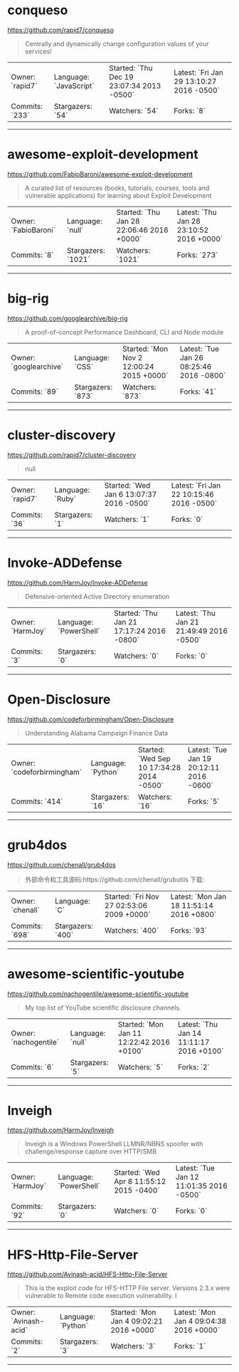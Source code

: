 # conqueso

https://github.com/rapid7/conqueso
<blockquote>
Centrally and dynamically change configuration values of your services!
</blockquote>

<table>
<tr><td>Owner: `rapid7`</td>
    <td>Language: `JavaScript`</td>
    <td>Started: `Thu Dec 19 23:07:34 2013 -0500`</td>
    <td>Latest: `Fri Jan 29 13:10:27 2016 -0500`</td></tr>
<tr><td>Commits: `233`</td>
    <td>Stargazers: `54`</td>
    <td>Watchers: `54`</td>
    <td>Forks: `8`</td></tr>
</table>

---

# awesome-exploit-development

https://github.com/FabioBaroni/awesome-exploit-development
<blockquote>
A curated list of resources (books, tutorials, courses, tools and vulnerable applications) for learning about Exploit Development
</blockquote>

<table>
<tr><td>Owner: `FabioBaroni`</td>
    <td>Language: `null`</td>
    <td>Started: `Thu Jan 28 22:06:46 2016 +0000`</td>
    <td>Latest: `Thu Jan 28 23:10:52 2016 +0000`</td></tr>
<tr><td>Commits: `8`</td>
    <td>Stargazers: `1021`</td>
    <td>Watchers: `1021`</td>
    <td>Forks: `273`</td></tr>
</table>

---

# big-rig

https://github.com/googlearchive/big-rig
<blockquote>
A proof-of-concept Performance Dashboard, CLI and Node module
</blockquote>

<table>
<tr><td>Owner: `googlearchive`</td>
    <td>Language: `CSS`</td>
    <td>Started: `Mon Nov 2 12:00:24 2015 +0000`</td>
    <td>Latest: `Tue Jan 26 08:25:46 2016 -0800`</td></tr>
<tr><td>Commits: `89`</td>
    <td>Stargazers: `873`</td>
    <td>Watchers: `873`</td>
    <td>Forks: `41`</td></tr>
</table>

---

# cluster-discovery

https://github.com/rapid7/cluster-discovery
<blockquote>
null
</blockquote>

<table>
<tr><td>Owner: `rapid7`</td>
    <td>Language: `Ruby`</td>
    <td>Started: `Wed Jan 6 13:07:37 2016 -0500`</td>
    <td>Latest: `Fri Jan 22 10:15:46 2016 -0500`</td></tr>
<tr><td>Commits: `36`</td>
    <td>Stargazers: `1`</td>
    <td>Watchers: `1`</td>
    <td>Forks: `0`</td></tr>
</table>

---

# Invoke-ADDefense

https://github.com/HarmJoy/Invoke-ADDefense
<blockquote>
Defensive-oriented Active Directory enumeration
</blockquote>

<table>
<tr><td>Owner: `HarmJoy`</td>
    <td>Language: `PowerShell`</td>
    <td>Started: `Thu Jan 21 17:17:24 2016 -0800`</td>
    <td>Latest: `Thu Jan 21 21:49:49 2016 -0500`</td></tr>
<tr><td>Commits: `3`</td>
    <td>Stargazers: `0`</td>
    <td>Watchers: `0`</td>
    <td>Forks: `0`</td></tr>
</table>

---

# Open-Disclosure

https://github.com/codeforbirmingham/Open-Disclosure
<blockquote>
Understanding Alabama Campaign Finance Data
</blockquote>

<table>
<tr><td>Owner: `codeforbirmingham`</td>
    <td>Language: `Python`</td>
    <td>Started: `Wed Sep 10 17:34:28 2014 -0500`</td>
    <td>Latest: `Tue Jan 19 20:12:11 2016 -0600`</td></tr>
<tr><td>Commits: `414`</td>
    <td>Stargazers: `16`</td>
    <td>Watchers: `16`</td>
    <td>Forks: `5`</td></tr>
</table>

---

# grub4dos

https://github.com/chenall/grub4dos
<blockquote>
外部命令和工具源码:https://github.com/chenall/grubutils 下载:
</blockquote>

<table>
<tr><td>Owner: `chenall`</td>
    <td>Language: `C`</td>
    <td>Started: `Fri Nov 27 02:53:06 2009 +0000`</td>
    <td>Latest: `Mon Jan 18 11:51:14 2016 +0800`</td></tr>
<tr><td>Commits: `698`</td>
    <td>Stargazers: `400`</td>
    <td>Watchers: `400`</td>
    <td>Forks: `93`</td></tr>
</table>

---

# awesome-scientific-youtube

https://github.com/nachogentile/awesome-scientific-youtube
<blockquote>
My top list of YouTube scientific disclosure channels.
</blockquote>

<table>
<tr><td>Owner: `nachogentile`</td>
    <td>Language: `null`</td>
    <td>Started: `Mon Jan 11 12:22:42 2016 +0100`</td>
    <td>Latest: `Thu Jan 14 11:11:17 2016 +0100`</td></tr>
<tr><td>Commits: `6`</td>
    <td>Stargazers: `5`</td>
    <td>Watchers: `5`</td>
    <td>Forks: `2`</td></tr>
</table>

---

# Inveigh

https://github.com/HarmJoy/Inveigh
<blockquote>
Inveigh is a Windows PowerShell LLMNR/NBNS spoofer with challenge/response capture over HTTP/SMB
</blockquote>

<table>
<tr><td>Owner: `HarmJoy`</td>
    <td>Language: `PowerShell`</td>
    <td>Started: `Wed Apr 8 11:55:12 2015 -0400`</td>
    <td>Latest: `Tue Jan 12 11:01:35 2016 -0500`</td></tr>
<tr><td>Commits: `92`</td>
    <td>Stargazers: `0`</td>
    <td>Watchers: `0`</td>
    <td>Forks: `0`</td></tr>
</table>

---

# HFS-Http-File-Server

https://github.com/Avinash-acid/HFS-Http-File-Server
<blockquote>
This is the exploit code for HFS-HTTP File server. Versions 2.3.x were vulnerable to Remote code execution vulnerability. I
</blockquote>

<table>
<tr><td>Owner: `Avinash-acid`</td>
    <td>Language: `Python`</td>
    <td>Started: `Mon Jan 4 09:02:21 2016 +0000`</td>
    <td>Latest: `Mon Jan 4 09:04:38 2016 +0000`</td></tr>
<tr><td>Commits: `2`</td>
    <td>Stargazers: `3`</td>
    <td>Watchers: `3`</td>
    <td>Forks: `1`</td></tr>
</table>

---

